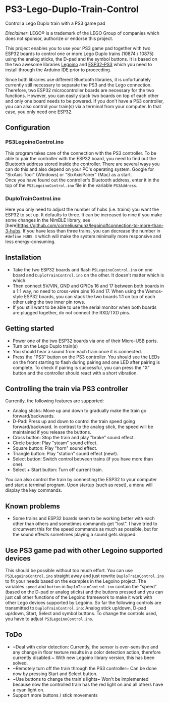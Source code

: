 # PS3-Lego-Duplo-Train-Control
Control a Lego Duplo train with a PS3 game pad

*Disclaimer*: LEGO® is a trademark of the LEGO Group of companies which does not sponsor, authorize or endorse this project.

This project enables you to use your PS3 game pad together with two ESP32 boards to control one or more Lego Duplo trains (10874 / 10875) using the analog sticks, the D-pad and the symbol buttons. It is based on the two awesome libraries [Legoino](https://github.com/corneliusmunz/legoino) and [ESP32-PS3](https://github.com/jvpernis/esp32-ps3) which you need to install through the Arduino IDE prior to proceeding.  
  
Since both libraries use different Bluetooth libraries, it is unfortunately currently still necessary to separate the PS3 and the Lego connection. Therefore, two ESP32 microcontroller boards are necessary for the two functions. However, you can easily stack two boards on top of each other and only one board needs to be powered. If you don't have a PS3 controller, you can also control your train(s) via a terminal from your computer. In that case, you only need one ESP32.

## Configuration

### PS3LegoinoControl.ino
This program takes care of the connection with the PS3 controller. To be able to pair the controller with the ESP32 board, you need to find out the Bluetooth address stored inside the controller. There are several ways you can do this and also depend on your PC's operating system. Google for "SixAxis Tool" (Windows) or "SixAxisPairer" (Mac) as a start.  
Once you have found out the controller's Bluetooth address, enter it in the top of the `PS3LegoinoControl.ino` file in the variable `PS3Address`.

### DuploTrainControl.ino
Here you only need to adjust the number of hubs (i.e. trains) you want the ESP32 to set up. It defaults to three. It can be increased to nine if you make some changes in the NimBLE library, see [here]https://github.com/corneliusmunz/legoino#connection-to-more-than-3-hubs. If you have less than three trains, you can decrease the number in `#define HUBS 3` which will make the system minimally more responsive and less energy-consuming. 

## Installation
* Take the two ESP32 boards and flash `PSLegoinoControl.ino` on one board and `DuploTrainControl.ino` on the other. It doesn't matter which is which. 
* Then connect 5V/VIN, GND and GPIOs 16 and 17 between both boards in a 1:1 way, no need to cross-wire pins 16 and 17. When using the Wemos-style ESP32 boards, you can stack the two boards 1:1 on top of each other using the two inner pin rows.
* If you still want to be able to use the serial monitor when both boards are plugged together, do not connect the RXD/TXD pins.

## Getting started
* Power one of the two ESP32 boards via one of their Micro-USB ports.
* Turn on the Lego Duplo train(s)
* You should hear a sound from each train once it is connected.
* Press the "PS3" button on the PS3 controller. You should see the LEDs on the front starting to flash during pairing and one LED after pairing is complete. To check if pairing is successful, you can press the "X" button and the controller should react with a short vibration.

## Controlling the train via PS3 controller
Currently, the following features are supported:
* Analog sticks: Move up and down to gradually make the train go forward/backwards.
* D-Pad: Press up and down to control the train speed going forward/backward. In contrast to the analog stick, the speed will be maintained if you release the buttons.
* Cross button: Stop the train and play "brake" sound effect.
* Circle button: Play "steam" sound effect.
* Square button: Play "horn" sound effect.
* Triangle button: Play "station" sound effect (new!).
* Select button: Switch control between trains (if you have more than one).
* Select + Start button: Turn off current train.

You can also control the train by connecting the ESP32 to your computer and start a terminal program. Upon startup (such as reset), a menu will display the key commands.

## Known problems
* Some trains and ESP32 boards seem to be working better with each other than others and sometimes commands get "lost". I have tried to circumvent this for the speed commands as much as possible, but for the sound effects sometimes playing a sound gets skipped.

## Use PS3 game pad with other Legoino supported devices
This should be possible without too much effort. You can use `PS3LegoinoControl.ino` straight away and just rewrite `DuploTrainControl.ino` to fit your needs based on the examples in the Legoino project. The variables `speed` and `button` in `DuploTrainControl.ino` contain the "speed" (based on the D-pad or analog sticks) and the buttons pressed and you can just call other functions of the Legoino framework to make it work with other Lego devices supported by Legoino. So far the following controls are transmitted to `DuploTrainControl.ino`: Analog stick up/down, D-pad up/down, Start, Select and symbol buttons. To change the controls used, you have to adjust `PS3LegoinoControl.ino`.

## ToDo
* ~Deal with color detection: Currently, the sensor is over-sensitive and any change in floor texture results in a color detection action, therefore currently disabled.~ With new Legoino library version, this has been solved.
* ~Remotely turn off the train through the PS3 controller~ Can be done now by pressing Start and Select button.
* ~Use buttons to change the train's lights~ Won't be implemented because now the controlled train has the red light on and all others have a cyan light on.
* Support more buttons / stick movements
